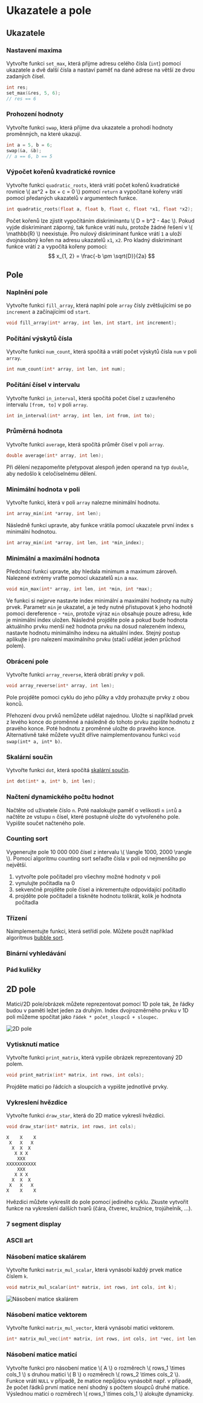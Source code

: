 # Ukazatele a pole
## Ukazatele
### Nastavení maxima
Vytvořte funkci `set_max`, která přijme adresu celého čísla (`int`) pomocí ukazatele a dvě další
čísla a nastaví paměť na dané adrese na větší ze dvou zadaných čísel.
```c
int res;
set_max(&res, 5, 6);
// res == 6
```

### Prohození hodnoty
Vytvořte funkci `swap`, která přijme dva ukazatele a prohodí hodnoty proměnných, na které ukazují.
```c
int a = 5, b = 6;
swap(&a, &b);
// a == 6, b == 5
```

### Výpočet kořenů kvadratické rovnice
Vytvořte funkci `quadratic_roots`, která vrátí počet kořenů kvadratické rovnice \\( ax^2 + bx + c = 0 \\) pomocí `return` a vypočítané kořeny vrátí pomocí předaných ukazatelů v argumentech funkce.

```c
int quadratic_roots(float a, float b, float c, float *x1, float *x2);
```

Počet kořenů lze zjistit vypočítáním diskriminantu \\( D = b^2 - 4ac \\).
Pokud vyjde diskriminant záporný, tak funkce vrátí nulu, protože žádné řešení v \\( \\mathbb{R} \\) neexistuje.
Pro nulový diskriminant funkce vrátí `1` a uloží dvojnásobný kořen na adresu ukazatelů `x1`, `x2`.
Pro kladný diskriminant funkce vrátí `2` a vypočítá kořeny pomocí:
$$ x_{1, 2} = \frac{-b \pm \sqrt{D}}{2a} $$

<upr-parabola></upr-parabola>

## Pole

### Naplnění pole
Vytvořte funkci `fill_array`, která naplní pole `array` čísly zvětšujícími se po `increment` a
začínajícími od `start`. 
```c
void fill_array(int* array, int len, int start, int increment);
```

<upr-array-fill></upr-array-fill>

### Počítání výskytů čísla
Vytvořte funkci `num_count`, která spočítá a vrátí počet výskytů čísla `num` v poli `array`.
```c
int num_count(int* array, int len, int num);
```

<upr-array-interval array="[10, 2, 4, 3, 4, 8, 9, 4]" from="4" to="4"></upr-array-interval>


### Počítání čísel v intervalu
Vytvořte funkci `in_interval`, která spočítá počet čísel z uzavřeného intervalu `[from, to]` v poli
 `array`.
```c
int in_interval(int* array, int len, int from, int to);
```

<upr-array-interval array="[10, 2, 4, 3, 4, 8, 9, 4]" from="2" to="5"></upr-array-interval>

### Průměrná hodnota
Vytvořte funkci `average`, která spočítá průměr čísel v poli `array`.
```c
double average(int* array, int len);
```
Při dělení nezapomeňte přetypovat alespoň jeden operand na typ `double`, aby nedošlo k
celočíselnému dělení.

### Minimální hodnota v poli
Vytvořte funkci, která v poli `array` nalezne minimální hodnotu.

```c
int array_min(int *array, int len);
```

<upr-array-min array="[3, 5, 2, 8, 7, 1, 3]"></upr-array-min>

Následně funkci upravte, aby funkce vrátila pomocí ukazatele první index s minimální hodnotou.
```c
int array_min(int *array, int len, int *min_index);
```


### Minimální a maximální hodnota
Předchozí funkci upravte, aby hledala minimum a maximum zároveň.
Nalezené extrémy vraťte pomocí ukazatelů `min` a `max`.

```c
void min_max(int* array, int len, int *min, int *max);
```
Ve funkci si nejprve nastavte index minimální a maximální hodnoty na nultý prvek.
Parametr `min` je ukazatel, a je tedy nutné přistupovat k jeho hodnotě pomoci dereference - `*min`,
protože výraz `min` obsahuje pouze adresu, kde je minimální index uložen. Následně projděte
pole a pokud bude hodnota aktuálního prvku menší než hodnota prvku na dosud nalezeném indexu,
nastavte hodnotu minimálního indexu na aktuální index. Stejný postup aplikujte i pro nalezení
maximálního prvku (stačí udělat jeden průchod polem).

### Obrácení pole
Vytvořte funkci `array_reverse`, která obrátí prvky v poli.
```c
void array_reverse(int* array, int len);
```
Pole projděte pomoci cyklu do jeho půlky a vždy prohazujte prvky z obou konců.

<upr-array-reverse array="[10, 20, 30, 40, 50, 60]"></upr-array-reverse>

Přehození dvou prvků nemůžete udělat najednou. Uložte si například prvek z levého konce do proměnné
a následně do tohoto prvku zapište hodnotu z pravého konce. Poté hodnotu z proměnné uložte do pravého
konce. Alternativně také můžete využít dříve naimplementovanou funkci `void swap(int* a, int* b)`.

### Skalární součin
Vytvořte funkci `dot`, která spočítá
[skalární součin](https://cs.wikipedia.org/wiki/Skal%C3%A1rn%C3%AD_sou%C4%8Din).
```c
int dot(int* a, int* b, int len);
```

### Načtení dynamického počtu hodnot
Načtěte od uživatele číslo `n`. Poté naalokujte paměť o velikosti `n` `int`ů a 
načtěte ze vstupu `n` čísel, které postupně uložte do vytvořeného pole. Vypište součet načteného
pole.

### Counting sort
Vygenerujte pole 10 000 000 čísel z intervalu \\( \langle 1000, 2000 \rangle \\).
Pomocí algoritmu counting sort seřaďte čísla v poli od nejmenšího po největší.

1. vytvořte pole počítadel pro všechny možné hodnoty v poli
2. vynulujte počitadla na 0
3. sekvenčně projděte pole čísel a inkrementujte odpovídající počítadlo
4. projděte pole počítadel a tiskněte hodnotu tolikrát, kolik je hodnota počítadla

<upr-counting-sort></upr-counting-sort>


### Třízení
Naimplementujte funkci, která setřídí pole. Můžete použít například algoritmus
[bubble sort](https://en.wikipedia.org/wiki/Bubble_sort).


### Binární vyhledávání

### Pád kuličky


## 2D pole
Matici/2D pole/obrázek můžete reprezentovat pomocí 1D pole tak, že řádky budou v paměti ležet jeden
za druhým. Index dvojrozměrného prvku v 1D poli můžeme spočítat jako `řádek * počet_sloupců + sloupec`.

![2D pole](../static/img/2d_array.svg)

### Vytisknutí matice
Vytvořte funkci `print_matrix`, která vypíše obrázek reprezentovaný 2D polem.
```c
void print_matrix(int* matrix, int rows, int cols);
```
Projděte matici po řádcích a sloupcích a vypište jednotlivé prvky.

### Vykreslení hvězdice
Vytvořte funkci `draw_star`, která do 2D matice vykreslí hvězdici.
```c
void draw_star(int* matrix, int rows, int cols);
```
```
X    X    X
 X   X   X 
  X  X  X  
   X X X   
    XXX    
XXXXXXXXXXX
    XXX    
   X X X   
  X  X  X  
 X   X   X 
X    X    X
```

Hvězdici můžete vykreslit do pole pomocí jediného cyklu.
Zkuste vytvořit funkce na vykreslení dalších tvarů (čára, čtverec, kružnice, trojúhelník, ...).

### 7 segment display


### ASCII art

### Násobení matice skalárem
Vytvořte funkci `matrix_mul_scalar`, která vynásobí každý prvek matice číslem `k`. 
```c
void matrix_mul_scalar(int* matrix, int rows, int cols, int k);
```

![Násobení matice skalárem](../static/img/matrix_scalar.svg)

### Násobení matice vektorem
Vytvořte funkci `matrix_mul_vector`, která vynásobí matici vektorem.
```c
int* matrix_mul_vec(int* matrix, int rows, int cols, int *vec, int len);
```

<!--
![Násobení matice vektorem](../static/img/matrix_vector.svg)
-->

<upr-matrix-mul a="[[1, 2, 3], [4, 5, 6], [7, 8, 9]]" b="[[10], [20], [30]]"></upr-matrix-mul>

### Násobení matice maticí

Vytvořte funkci pro násobení matice \\( A \\) o rozměrech \\( rows_1 \\times cols_1 \\) s druhou matici \\( B \\) o rozměrech \\( rows_2 \\times cols_2 \\).
Funkce vrátí `NULL` v případě, že matice nepůjdou vynásobit např. v případě, že počet řádků první matice není shodný s počtem sloupců druhé matice.
Výslednou matici o rozměrech \\( rows_1 \\times cols_1 \\) alokujte dynamicky.

<upr-container>
  <upr-matrix-mul a="[[1, 2, 3], [4, 5, 6]]" b="[[10, 20], [30, 40], [50, 60]]"></upr-matrix-mul>
  <!--
  <upr-arrow dst="table" dst-anchor="south" src-anchor="north">a</upr-arrow>
  <upr-arrow dst="table:nth-of-type(2)" dst-anchor="south" src-anchor="north">b</upr-arrow>
  <upr-arrow dst="table:nth-of-type(3)" dst-anchor="south" src-anchor="north">result</upr-arrow>
  -->
</upr-container>
